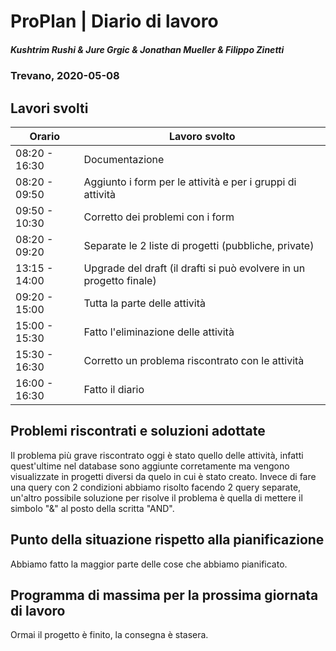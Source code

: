 # ProPlan | Diario di lavoro
##### Kushtrim Rushi & Jure Grgic & Jonathan Mueller & Filippo Zinetti
### Trevano, 2020-05-08

## Lavori svolti

| Orario        | Lavoro svolto |
|---------------|---------------|
| 08:20 - 16:30 | Documentazione |
| 08:20 - 09:50 | Aggiunto i form per le attività e per i gruppi di attività |
| 09:50 - 10:30 | Corretto dei problemi con i form |
| 08:20 - 09:20 | Separate le 2 liste di progetti (pubbliche, private) |
| 13:15 - 14:00 | Upgrade del draft (il drafti si può evolvere in un progetto finale)|
| 09:20 - 15:00 | Tutta la parte delle attività |
| 15:00 - 15:30 | Fatto l'eliminazione delle attività |
| 15:30 - 16:30 | Corretto un problema riscontrato con le attività |
| 16:00 - 16:30 | Fatto il diario |


##  Problemi riscontrati e soluzioni adottate

Il problema più grave riscontrato oggi è stato quello delle attività, infatti quest'ultime nel database sono aggiunte corretamente ma vengono visualizzate in progetti diversi da quelo in cui è stato creato. Invece di fare una query con 2 condizioni abbiamo risolto facendo 2 query separate, un'altro possibile soluzione per risolve il problema è quella di mettere il simbolo "&" al posto della scritta "AND".

##  Punto della situazione rispetto alla pianificazione

Abbiamo fatto la maggior parte delle cose che abbiamo pianificato.

## Programma di massima per la prossima giornata di lavoro

Ormai il progetto è finito, la consegna è stasera.